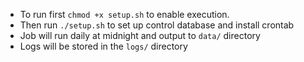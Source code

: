 - To run first `chmod +x setup.sh` to enable execution. 
- Then run `./setup.sh` to set up control database and install crontab
- Job will run daily at midnight and output to `data/` directory
- Logs will be stored in the `logs/` directory